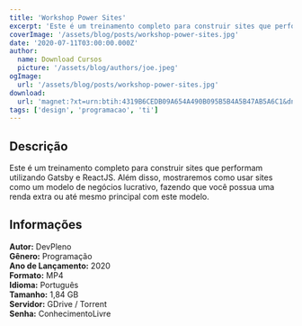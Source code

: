 ```yaml
---
title: 'Workshop Power Sites'
excerpt: 'Este é um treinamento completo para construir sites que performam utilizando Gatsby e ReactJS. Além disso, mostraremos como usar sites como um modelo de negócios lucrativo, fazendo que você possua uma renda extra ou até mesmo principal com este modelo. Informações   Autor:</st'
coverImage: '/assets/blog/posts/workshop-power-sites.jpg'
date: '2020-07-11T03:00:00.000Z'
author:
  name: Download Cursos
  picture: '/assets/blog/authors/joe.jpeg'
ogImage:
  url: '/assets/blog/posts/workshop-power-sites.jpg'
download:
  url: 'magnet:?xt=urn:btih:4319B6CEDB09A654A490B095B5B4A5B47AB5A6C1&dn=PowerSites&tr=udp%3a%2f%2ftracker.openbittorrent.com%3a1337%2fannounce&tr=udp%3a%2f%2ftracker.opentrackr.org%3a1337%2fannounce'
tags: ['design', 'programacao', 'ti']
---
```

<h2>Descrição</h2>
<p>Este é um treinamento completo para construir sites que performam utilizando Gatsby e ReactJS. Além disso, mostraremos como usar sites como um modelo de negócios lucrativo, fazendo que você possua uma renda extra ou até mesmo principal com este modelo.</p><h2>Informações</h2><p><strong>Autor:</strong> DevPleno<br/> <strong>Gênero:</strong> Programação<br/> <strong>Ano de Lançamento:</strong> 2020<br/> <strong>Formato:</strong> MP4<br/> <strong>Idioma:</strong> Português<br/> <strong>Tamanho:</strong> 1,84 GB<br/> <strong>Servidor:</strong> GDrive / Torrent<br/> <strong>Senha:</strong> ConhecimentoLivre</p>